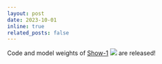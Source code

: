 ```yaml
---
layout: post
date: 2023-10-01
inline: true
related_posts: false
---
```


Code and model weights of [Show-1](https://showlab.github.io/Show-1/) [![](https://img.shields.io/github/stars/showlab/Show-1?style=social)](https://github.com/showlab/Show-1) are released!
